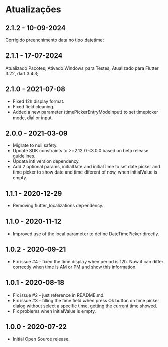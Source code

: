 # Atualizações

## 2.1.2 - 10-09-2024

Corrigido preenchimento data no tipo datetime;

## 2.1.1 - 17-07-2024

Atualizado Pacotes;
Ativado Windows para Testes;
Atualizado para Flutter 3.22, dart 3.4.3;

## 2.1.0 - 2021-07-08

* Fixed 12h display format.
* Fixed field cleaning.
* Added a new parameter (timePickerEntryModeInput) to set timepicker mode, dial or input.

## 2.0.0 - 2021-03-09

* Migrate to null safety.
* Update SDK constraints to >=2.12.0 <3.0.0 based on beta release guidelines.
* Updata intl version dependency.
* Add 2 optional params, initialDate and initialTime to set date picker and time picker to show date and time diferent of now, when initialValue is empty.
  
## 1.1.1 - 2020-12-29

* Removing flutter_localizations dependency.
  
## 1.1.0 - 2020-11-12

* Improved use of the local parameter to define DateTimePicker directly.

## 1.0.2 - 2020-09-21

* Fix issue #4 - fixed the time display when period is 12h. Now it can differ correctly when time is AM or PM and show this information.

## 1.0.1 - 2020-08-18

* Fix issue #2 - just reference in README.md.
* Fix issue #3 - filling the time field when press Ok button on time picker dialog without select a specific time, getting the current time showed.
* Fix problems when initialValue is empty.

## 1.0.0 - 2020-07-22

* Initial Open Source release.
